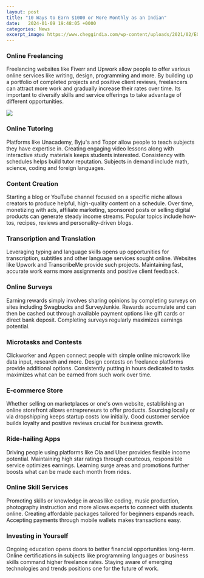 ```yaml
---
layout: post
title: "10 Ways to Earn $1000 or More Monthly as an Indian"
date:   2024-01-09 19:48:05 +0000
categories: News
excerpt_image: https://www.cheggindia.com/wp-content/uploads/2021/02/EO10047_featured.jpg
---
```

### Online Freelancing 
Freelancing websites like Fiverr and Upwork allow people to offer various online services like writing, design, programming and more. By building up a portfolio of completed projects and positive client reviews, freelancers can attract more work and gradually increase their rates over time. Its important to diversify skills and service offerings to take advantage of different opportunities.


![](https://www.cheggindia.com/wp-content/uploads/2021/02/EO10047_featured.jpg)
### Online Tutoring
Platforms like Unacademy, Byju's and Toppr allow people to teach subjects they have expertise in. Creating engaging video lessons along with interactive study materials keeps students interested. Consistency with schedules helps build tutor reputation. Subjects in demand include math, science, coding and foreign languages.

### Content Creation  
Starting a blog or YouTube channel focused on a specific niche allows creators to produce helpful, high-quality content on a schedule. Over time, monetizing with ads, affiliate marketing, sponsored posts or selling digital products can generate steady income streams. Popular topics include how-tos, recipes, reviews and personality-driven blogs.  

### Transcription and Translation  
Leveraging typing and language skills opens up opportunities for transcription, subtitles and other language services sought online. Websites like Upwork and TranscribeMe provide such projects. Maintaining fast, accurate work earns more assignments and positive client feedback.

### Online Surveys
Earning rewards simply involves sharing opinions by completing surveys on sites including Swagbucks and SurveyJunkie. Rewards accumulate and can then be cashed out through available payment options like gift cards or direct bank deposit. Completing surveys regularly maximizes earnings potential.

### Microtasks and Contests  
Clickworker and Appen connect people with simple online microwork like data input, research and more. Design contests on freelance platforms provide additional options. Consistently putting in hours dedicated to tasks maximizes what can be earned from such work over time.

### E-commerce Store
Whether selling on marketplaces or one's own website, establishing an online storefront allows entrepreneurs to offer products. Sourcing locally or via dropshipping keeps startup costs low initially. Good customer service builds loyalty and positive reviews crucial for business growth. 

### Ride-hailing Apps
Driving people using platforms like Ola and Uber provides flexible income potential. Maintaining high star ratings through courteous, responsible service optimizes earnings. Learning surge areas and promotions further boosts what can be made each month from rides.

### Online Skill Services  
Promoting skills or knowledge in areas like coding, music production, photography instruction and more allows experts to connect with students online. Creating affordable packages tailored for beginners expands reach. Accepting payments through mobile wallets makes transactions easy.

### Investing in Yourself  
Ongoing education opens doors to better financial opportunities long-term. Online certifications in subjects like programming languages or business skills command higher freelance rates. Staying aware of emerging technologies and trends positions one for the future of work.